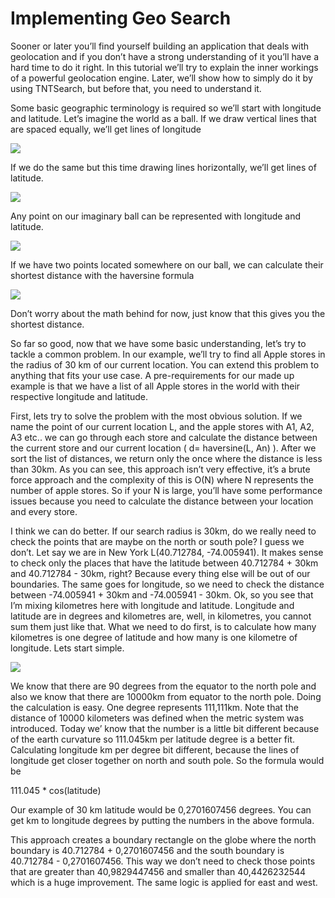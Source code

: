 

# Implementing Geo Search
Sooner or later you’ll find yourself building an application that deals with geolocation and if you don’t have a strong understanding of it you’ll have a hard time to do it right. In this tutorial we’ll try to explain the inner workings of a powerful geolocation engine. Later, we’ll show how to simply do it by using TNTSearch, but before that, you need to understand it.

Some basic geographic terminology is required so we’ll start with longitude and latitude. Let’s imagine the world as a ball. If we draw vertical lines that are spaced equally, we’ll get lines of longitude

![](2017-03-23/globe-longitude.jpg)

If we do the same but this time drawing lines horizontally, we’ll get lines of latitude.

![](2017-03-23/globe-latitude.jpg)

Any point on our imaginary ball can be represented with longitude and latitude.

![](2017-03-23/globe-point.jpg)

If we have two points located somewhere on our ball, we can calculate their shortest distance with the haversine formula

![](2017-03-23/haversine-formula.png)

Don’t worry about the math behind for now, just know that this gives you the shortest distance.

So far so good, now that we have some basic understanding, let’s try to tackle a common problem. In our example, we’ll try to find all Apple stores in the radius of 30 km of our current location. You can extend this problem to anything that fits your use case.
A pre-requirements for our made up example is that we have a list of all Apple stores in the world with their respective longitude and latitude.

First, lets try to solve the problem with the most obvious solution. If we name the point of our current location L, and the apple stores with A1, A2, A3 etc.. we can go through each store and calculate the distance between the current store and our current location ( d= haversine(L, An) ). After we sort the list of distances, we return only the once where the distance is less than 30km. 
As you can see, this approach isn’t very effective, it’s a brute force approach and the complexity of this is O(N) where N represents the number of apple stores. So if your N is large, you’ll have some performance issues because you need to calculate the distance between your location and every store.

I think we can do better. If our search radius is 30km, do we really need to check the points that are maybe on the north or south pole? I guess we don’t. Let say we are in New York L(40.712784, -74.005941).
It makes sense to check only the places that have the latitude between 40.712784 + 30km and 40.712784 - 30km, right? Because every thing else will be out of our boundaries. The same goes for longitude, so we need to check the distance between -74.005941 + 30km and -74.005941 - 30km. Ok, so you see that I’m mixing kilometres here with longitude and latitude. Longitude and latitude are in degrees and kilometres are, well, in kilometres, you cannot sum them just like that. What we need to do first, is to calculate how many kilometres is one degree of latitude and how many is one kilometre of longitude. Lets start simple.

![](2017-03-23/globe-cut.jpg)

We know that there are 90 degrees from the equator to the north pole and also we know that there are 10000km from equator to the north pole. Doing the calculation is easy. One degree represents 111,111km. Note that the distance of 10000 kilometers was defined when the metric system was introduced. Today we’ know that the number is a little bit different because of the earth curvature so 111.045km per latitude degree is a better fit.
Calculating  longitude km per degree bit different, because the lines of longitude get closer together on north and south pole. So the formula would be 

111.045 * cos(latitude)

Our example of 30 km latitude would be 0,2701607456 degrees. You can get km to longitude degrees by putting the numbers in the above formula.

This approach creates a boundary  rectangle on the globe where the north boundary is 40.712784 + 0,2701607456 and the south boundary is 40.712784 - 0,2701607456. This way we don’t need to check those points that are greater than 40,9829447456 and smaller than 40,4426232544 which is a huge improvement. The same logic is applied for east and west.
